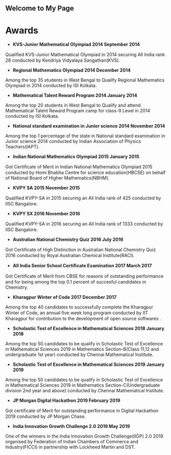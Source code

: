 ## Welcome to My Page

# **Awards**

- **KVS-Junior Mathematical Olympiad 2014 September 2014**

Qualiﬁed KVS-Junior Mathematical Olympiad in 2014 securing All India rank 28 conducted by Kendriya Vidyalaya Sangathan(KVS).

- **Regional Mathematics Olympiad 2014 December 2014**

Among the top 35 students in West Bengal to Qualify Regional Mathematics Olympiad in 2014 conducted by ISI Kolkata.

- **Mathematical Talent Reward Program 2014 January 2014**

Among the top 20 students in West Bengal to Qualify and attend Mathematical Talent Reward Program camp for class-9 Level in 2014 conducted by ISI Kolkata.

- **National standard examination in Junior science 2014 November 2014**

Among the top 1 percentage of the state in National standard examination in Junior science 2014 conducted by Indian Association of Physics Teachers(IAPT).

- **Indian National Mathematics Olympiad 2015 January 2015**

Got Certiﬁcate of Merit in Indian National Mathematics Olympiad 2015 conducted by Homi Bhabha Centre for science education(HBCSE) on behalf of National Board of Higher Mathematics(NBHM).

- **KVPY SA 2015 November 2015**

Qualiﬁed KVPY-SA in 2015 securing an All India rank of 425 conducted by IISC Bangalore.

- **KVPY SX 2016 November 2016**

Qualiﬁed KVPY-SA in 2016 securing an All India rank of 1333 conducted by IISC Bangalore.

- **Australian National Chemistry Quiz 2016 July 2016**

Got Certiﬁcate of High Distinction in Australian National Chemistry Quiz 2016 conducted by Royal Australian Chemical Institute(RACI).

- **All India Senior School Certiﬁcate Examination 2017 March 2017**

Got Certiﬁcate of Merit from CBSE for reasons of outstanding performance and for being among the top 0.1 percent of succesful candidates in Chemistry.

- **Kharagpur Winter of Code 2017 December 2017**

Among the top 40 candidates to successfully complete the Kharagpur Winter of Code, an annual ﬁve week long program conducted by IIT Kharagpur for contribution to the development of open source softwares .

- **Scholastic Test of Excellence in Mathematical Sciences 2018 January 2018**

Among the top 50 candidates to be qualify in Scholastic Test of Excellence in Mathematical Sciences 2019 in Mathematics Section-B(Class 11,12 and undergraduate 1st year) conducted by Chennai Mathematical Institute.

- **Scholastic Test of Excellence in Mathematical Sciences 2019 January 2019**

Among the top 50 candidates to be qualify in Scholastic Test of Excellence in Mathematical Sciences 2019 in Mathematics Section-C(Undergraduate division 2nd year and above) conducted by Chennai Mathematical Institute.

- **JP Morgan Digital Hackathon 2019 February 2019**

Got certiﬁcate of Merit for outstanding performance in Digital Hackathon 2019 conducted by JP Morgan Chase.

- **India Innovation Growth Challenge 2.0 2019 May 2019**

One of the winners in the India Innovation Growth Challenge(IIGP) 2.0 2019 organised by Federation of Indian Chambers of Commerce and Industry(FICCI) in partnership with Lockheed Martin and DST.
